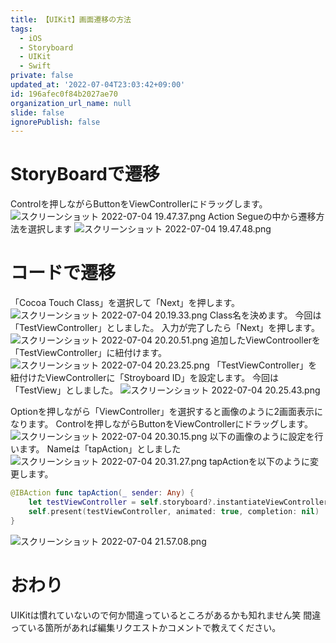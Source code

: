 ```yaml
---
title: 【UIKit】画面遷移の方法
tags:
  - iOS
  - Storyboard
  - UIKit
  - Swift
private: false
updated_at: '2022-07-04T23:03:42+09:00'
id: 196afec0f84b2027ae70
organization_url_name: null
slide: false
ignorePublish: false
---
```

# StoryBoardで遷移
Controlを押しながらButtonをViewControllerにドラッグします。
![スクリーンショット 2022-07-04 19.47.37.png](https://qiita-image-store.s3.ap-northeast-1.amazonaws.com/0/1745371/565859a0-9ec4-33d8-c1ac-f57d0a542b7d.png)
Action Segueの中から遷移方法を選択します
![スクリーンショット 2022-07-04 19.47.48.png](https://qiita-image-store.s3.ap-northeast-1.amazonaws.com/0/1745371/e586f636-b928-0c18-fdff-08adb73bb5dd.png)

# コードで遷移
「Cocoa Touch Class」を選択して「Next」を押します。
![スクリーンショット 2022-07-04 20.19.33.png](https://qiita-image-store.s3.ap-northeast-1.amazonaws.com/0/1745371/eab670fd-4df4-192a-e696-d410f244ea5c.png)
Class名を決めます。
今回は「TestViewController」としました。
入力が完了したら「Next」を押します。
![スクリーンショット 2022-07-04 20.20.51.png](https://qiita-image-store.s3.ap-northeast-1.amazonaws.com/0/1745371/41cd84ca-e4bd-49ec-f263-0e26d5e8977e.png)
追加したViewControollerを「TestViewController」に紐付けます。
![スクリーンショット 2022-07-04 20.23.25.png](https://qiita-image-store.s3.ap-northeast-1.amazonaws.com/0/1745371/a90e50ab-ce39-e232-b6b1-53b23ddd88bc.png)
「TestViewController」を紐付けたViewControllerに「Stroyboard ID」を設定します。
今回は「TestView」としました。
![スクリーンショット 2022-07-04 20.25.43.png](https://qiita-image-store.s3.ap-northeast-1.amazonaws.com/0/1745371/6260f26f-beba-0eea-8dd9-7398819848ae.png)

Optionを押しながら「ViewController」を選択すると画像のように2画面表示になります。
Controlを押しながらButtonをViewControllerにドラッグします。
![スクリーンショット 2022-07-04 20.30.15.png](https://qiita-image-store.s3.ap-northeast-1.amazonaws.com/0/1745371/e32a4fcb-9407-6aab-f3d0-e2cf2f78261e.png)
以下の画像のように設定を行います。
Nameは「tapAction」としました
![スクリーンショット 2022-07-04 20.31.27.png](https://qiita-image-store.s3.ap-northeast-1.amazonaws.com/0/1745371/c3b2e92d-ef8b-50be-783d-e5ff0b4977e1.png)
tapActionを以下のように変更します。
```swift
@IBAction func tapAction(_ sender: Any) {
    let testViewController = self.storyboard?.instantiateViewController(withIdentifier: "TestView") as! TestViewController
    self.present(testViewController, animated: true, completion: nil)
}
```

![スクリーンショット 2022-07-04 21.57.08.png](https://qiita-image-store.s3.ap-northeast-1.amazonaws.com/0/1745371/913db611-2743-5b67-4faa-46d4e6146a16.png)

# おわり
UIKitは慣れていないので何か間違っているところがあるかも知れません笑
間違っている箇所があれば編集リクエストかコメントで教えてください。

